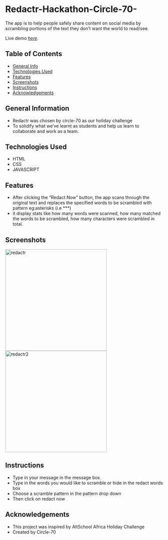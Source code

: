 # Redactr-Hackathon-Circle-70-
The app is to help people safely share content on social media by scrambling portions of the text they don’t want the world to read/see.

Live demo [_here_](https://redactrapp.netlify.app/index.html).

## Table of Contents
* [General Info](#general-information)
* [Technologies Used](#technologies-used)
* [Features](#features)
* [Screenshots](#screenshots)
* [Instructions](#instructions)
* [Acknowledgements](#acknowledgements)
<!-- * [License](#license) -->


## General Information
- Redactr was chosen by circle-70 as our holiday challenge
- To solidify what we’ve learnt as students and help us learn to collaborate and work as a team. 



## Technologies Used
- HTML
- CSS
- JAVASCRIPT


## Features

- After clicking the “Redact Now” button, the app scans through the original text and replaces the specified words to be scrambled with pattern eg:asterisks (i.e ***)
- it display stats like how many words were scanned, how many matched the words to be scrambled, how many characters were scrambled in total.


## Screenshots
<img width="324" alt="redactr" src="https://user-images.githubusercontent.com/68845318/185506304-0de321f9-1a8a-437a-8fc7-a1b217dadc27.png">

<img width="324" alt="redactr2" src="https://user-images.githubusercontent.com/68845318/185506343-06142b35-128b-4c57-b3cd-9211f7080f4c.png">


## Instructions
- Type in your message in the message box.
- Type in the words you would like to scramble or hide in the redact words box
- Choose a scramble pattern in the pattern drop down
- Then click on redact now


## Acknowledgements

- This project was inspired by AltSchool Africa Holiday Challenge
- Created by Circle-70

<!-- Optional -->
<!-- ## License -->
<!-- This project is open source and available under the [... License](). -->

